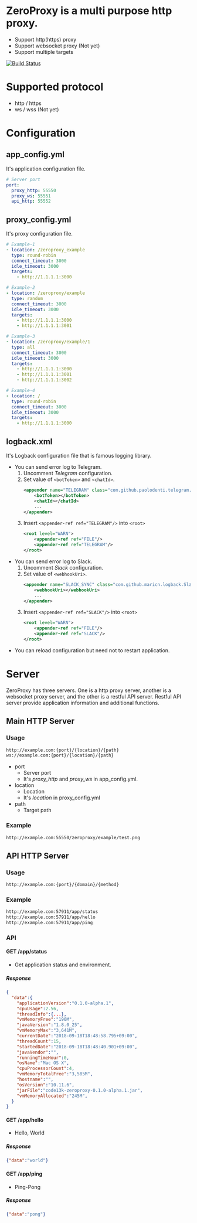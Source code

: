 # ZeroProxy is a multi purpose http proxy.
* Support http(https) proxy
* Support websocket proxy (Not yet)
* Support multiple targets

[![Build Status](https://travis-ci.org/code13k/zeroproxy.svg?branch=master)](https://travis-ci.org/code13k/zeroproxy)


# Supported protocol
* http / https
* ws / wss (Not yet)


# Configuration

## app_config.yml
It's application configuration file.
```yaml
# Server port
port:
  proxy_http: 55550
  proxy_ws: 55551
  api_http: 55552
```

## proxy_config.yml
It's proxy configuration file.
```yaml
# Example-1
- location: /zeroproxy_example
  type: round-robin
  connect_timeout: 3000
  idle_timeout: 3000
  targets:
    - http://1.1.1.1:3000

# Example-2
- location: /zeroproxy/example
  type: random
  connect_timeout: 3000
  idle_timeout: 3000
  targets:
    - http://1.1.1.1:3000
    - http://1.1.1.1:3001

# Example-3
- location: /zeroproxy/example/1
  type: all
  connect_timeout: 3000
  idle_timeout: 3000
  targets:
    - http://1.1.1.1:3000
    - http://1.1.1.1:3001
    - http://1.1.1.1:3002

# Example-4
- location: /
  type: round-robin
  connect_timeout: 3000
  idle_timeout: 3000
  targets:
    - http://1.1.1.1:3000
```

## logback.xml
It's Logback configuration file that is famous logging library.
* You can send error log to Telegram.
  1. Uncomment *Telegram* configuration.
  2. Set value of `<botToken>` and `<chatId>`.
       ```xml
       <appender name="TELEGRAM" class="com.github.paolodenti.telegram.logback.TelegramAppender">
           <botToken></botToken>
           <chatId></chatId>
           ...
       </appender>
       ```
  3. Insert `<appender-ref ref="TELEGRAM"/>` into `<root>`
     ```xml
     <root level="WARN">
         <appender-ref ref="FILE"/>
         <appender-ref ref="TELEGRAM"/>
     </root>
     ```
* You can send error log to Slack.
  1. Uncomment *Slack* configuration.
  2. Set value of `<webhookUri>`.
       ```xml
       <appender name="SLACK_SYNC" class="com.github.maricn.logback.SlackAppender">
           <webhookUri></webhookUri>
           ...
       </appender>
       ```
  3. Insert `<appender-ref ref="SLACK"/>` into `<root>`
     ```xml
     <root level="WARN">
         <appender-ref ref="FILE"/>
         <appender-ref ref="SLACK"/>
     </root>
     ```
* You can reload configuration but need not to restart application.


# Server
ZeroProxy has three servers. 
One is a http proxy server, another is a websocket proxy server, and the other is a restful API server.
Restful API server provide application information and additional functions.

## Main HTTP Server
### Usage
```html
http://example.com:{port}/{location}/{path}
ws://example.com:{port}/{location}/{path}
```
* port
  * Server port
  * It's *proxy_http* and *proxy_ws* in app_config.yml.
* location
  * Location
  * It's *location* in proxy_config.yml
* path
  * Target path

### Example
```html
http://example.com:55550/zeroproxy/example/test.png
```

## API HTTP Server
### Usage
```html
http://example.com:{port}/{domain}/{method}
```

### Example
```html
http://example.com:57911/app/status
http://example.com:57911/app/hello
http://example.com:57911/app/ping
```

### API
#### GET /app/status
* Get application status and environment.
##### Response
```json
{
  "data":{
    "applicationVersion":"0.1.0-alpha.1",
    "cpuUsage":2.56,
    "threadInfo":{...},
    "vmMemoryFree":"190M",
    "javaVersion":"1.8.0_25",
    "vmMemoryMax":"3,641M",
    "currentDate":"2018-09-18T18:48:58.795+09:00",
    "threadCount":15,
    "startedDate":"2018-09-18T18:48:40.901+09:00",
    "javaVendor":"",
    "runningTimeHour":0,
    "osName":"Mac OS X",
    "cpuProcessorCount":4,
    "vmMemoryTotalFree":"3,585M",
    "hostname":"",
    "osVersion":"10.11.6",
    "jarFile":"code13k-zeroproxy-0.1.0-alpha.1.jar",
    "vmMemoryAllocated":"245M",
  }
}
```
#### GET /app/hello
* Hello, World
##### Response
```json
{"data":"world"}
```

#### GET /app/ping
* Ping-Pong
##### Response
```json
{"data":"pong"}